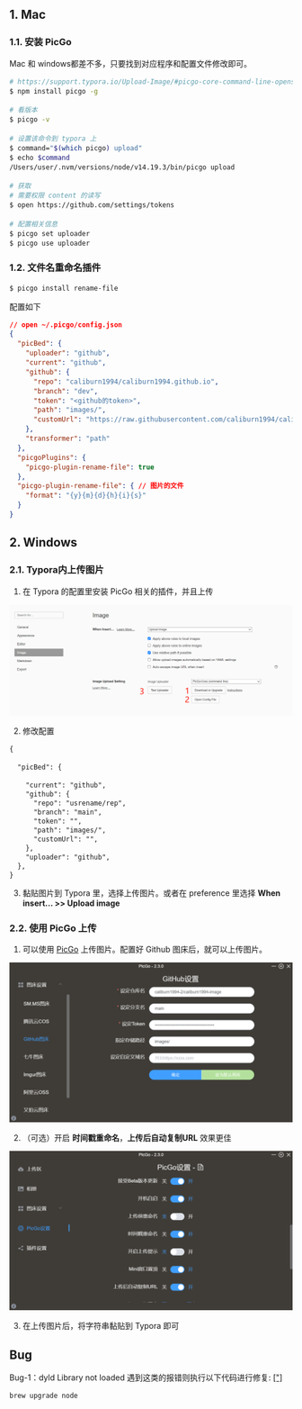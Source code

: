 ## 1. Mac

### 1.1. 安装 PicGo

Mac 和 windows都差不多，只要找到对应程序和配置文件修改即可。

```bash
# https://support.typora.io/Upload-Image/#picgo-core-command-line-opensource
$ npm install picgo -g

# 看版本
$ picgo -v

# 设置该命令到 typora 上 
$ command="$(which picgo) upload"
$ echo $command
/Users/user/.nvm/versions/node/v14.19.3/bin/picgo upload

# 获取
# 需要权限 content 的读写
$ open https://github.com/settings/tokens 

# 配置相关信息
$ picgo set uploader
$ picgo use uploader
```

### 1.2. 文件名重命名插件

```bash
$ picgo install rename-file
```

配置如下

```json
// open ~/.picgo/config.json
{
  "picBed": {
    "uploader": "github",
    "current": "github",
    "github": {
      "repo": "caliburn1994/caliburn1994.github.io",
      "branch": "dev",
      "token": "<github的token>",
      "path": "images/",
      "customUrl": "https://raw.githubusercontent.com/caliburn1994/caliburn1994.github.io/dev"
    },
    "transformer": "path"
  },
  "picgoPlugins": {
    "picgo-plugin-rename-file": true
  },
  "picgo-plugin-rename-file": { // 图片的文件
    "format": "{y}{m}{d}{h}{i}{s}"
  }
}
```



## 2. Windows

### 2.1. Typora内上传图片

1. 在 Typora 的配置里安装 PicGo 相关的插件，并且上传

![image-20220213220553506](https://raw.githubusercontent.com/caliburn1994-2/caliburn1994-image/main/images/image-20220213220553506.png)

2. 修改配置

```
{
    
  "picBed": {
    
    "current": "github",
    "github": {
      "repo": "usrename/rep",
      "branch": "main",
      "token": "",
      "path": "images/",
	  "customUrl": "",
    },
    "uploader": "github",
  },
}
```

3. 黏贴图片到 Typora 里，选择上传图片。或者在 preference 里选择 **When insert... >> Upload image**





### 2.2. 使用 PicGo 上传

1. 可以使用 [PicGo](https://github.com/Molunerfinn/PicGo) 上传图片。配置好 Github 图床后，就可以上传图片。

![image-20220213220230998](https://raw.githubusercontent.com/caliburn1994/caliburn1994.github.io/master/images/image-20220213220230998.png)

2. （可选）开启 **时间戳重命名**，**上传后自动复制URL** 效果更佳

![image-20220213220351198](https://raw.githubusercontent.com/caliburn1994/caliburn1994.github.io/master/images/image-20220213220351198.png)

3. 在上传图片后，将字符串黏贴到 Typora 即可





## Bug

Bug-1：dyld Library not loaded 遇到这类的报错则执行以下代码进行修复: [["]](https://stackoverflow.com/questions/17703510/dyld-library-not-loaded-reason-image-not-found)

```bash
brew upgrade node
```



